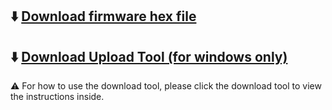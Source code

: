 ## :arrow_down: [Download firmware hex file](./Z6_V2.zip)

## :arrow_down: [Download Upload Tool (for windows only)](https://github.com/ZONESTAR3D/Firmware-Upload-tool)
:warning: For how to use the download tool, please click the download tool to view the instructions inside.

